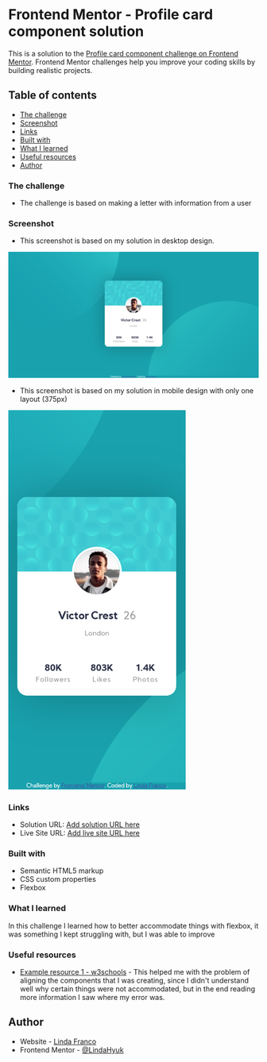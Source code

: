 # Frontend Mentor - Profile card component solution

This is a solution to the [Profile card component challenge on Frontend Mentor](https://www.frontendmentor.io/challenges/profile-card-component-cfArpWshJ). Frontend Mentor challenges help you improve your coding skills by building realistic projects. 

## Table of contents

- [The challenge](#the-challenge)
- [Screenshot](#screenshot)
- [Links](#links)
- [Built with](#built-with)
- [What I learned](#what-i-learned)
- [Useful resources](#useful-resources)
- [Author](#author)

### The challenge

- The challenge is based on making a letter with information from a user


### Screenshot

- This screenshot is based on my solution in desktop design.

![](./my-solution-images/Profile-card-component__desktop.png)

- This screenshot is based on my solution in mobile design with only one layout (375px)

![](./my-solution-images/Profile-card-component__mobile.png)


### Links

- Solution URL: [Add solution URL here](https://your-solution-url.com)
- Live Site URL: [Add live site URL here](https://your-live-site-url.com)


### Built with

- Semantic HTML5 markup
- CSS custom properties
- Flexbox


### What I learned

In this challenge I learned how to better accommodate things with flexbox, it was something I kept struggling with, but I was able to improve


### Useful resources

- [Example resource 1 - w3schools](https://www.w3schools.com/css/css3_flexbox.asp) - This helped me with the problem of aligning the components that I was creating, since I didn't understand well why certain things were not accommodated, but in the end reading more information I saw where my error was.


## Author

- Website - [Linda Franco](https://lindafranco96.github.io/My-portfolio/)
- Frontend Mentor - [@LindaHyuk](https://www.frontendmentor.io/profile/LindaHyuk)
